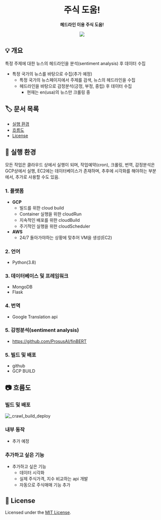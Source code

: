 <h1 align="center">
  주식 도움!
</h1>

<p align="center">
  <strong>
    헤드라인 이용 주식 도움!
  </strong>
</p>
<p align="center">
  <a href="https://github.com/mannamman/newsCrawlWeb/blob/main/LICENSE">
    <img src="https://img.shields.io/badge/license-MIT-blue.svg"/>
  </a>
</p>

## 💡 개요
특정 주제에 대한 뉴스의 헤드라인을 분석(sentiment analysis) 후 데이터 수집

- 특정 국가의 뉴스를 바탕으로 수집(추가 예정) <br>
  - 특정 국가의 뉴스페이지에서 주제를 검색, 뉴스의 헤드라인을 수집
  - 헤드라인을 바탕으로 감정분석(긍정, 부정, 중립) 후 데이터 수집
    - 현재는 en(usa)의 뉴스만 크롤링 중


## 🏷️ 문서 목록

- [실행 환경](#-실행-환경)
- [흐름도](#-흐름도)
- [License](#-license)

## 🧰 실행 환경

모든 작업은 클라우드 상에서 실행이 되며,
작업예약(cron), 크롤링, 번역, 감정분석은 GCP상에서 실행,
EC2에는 데이터베이스가 존재하며, 추후에 시각화를 해야하는 부분에서, 추가로 사용할 수도 있음.

### 1. **플랫폼**
  - **GCP**<br>
    - 빌드를 위한 cloud build
    - Container 실행을 위한 cloudRun
    - 지속적인 배포를 위한 cloudBuild
    - 주기적인 실행을 위한 cloudScheduler
  - **AWS**<br>
    - 24/7 돌아가야하는 상황에 맞추어 VM을 생성(EC2)


### 2. **언어**
   * Python(3.8)

### 3. **데이터베이스 및 프레임워크**
  * MongoDB
  * Flask

### 4. **번역**
  * Google Translation api

### 5. **감정분석(sentiment analysis)**
  * https://github.com/ProsusAI/finBERT

### 5. **빌드 및 배포**
  * github
  * GCP BUILD

## 📷 흐름도

### **빌드 및 배포**
![_crawl_build_deploy](https://user-images.githubusercontent.com/38392519/151313001-cae1425b-2801-4686-b857-1b74c2b826ac.jpg)

### **내부 동작**
* 추가 예정

### **추가하고 싶은 기능**
- 추가하고 싶은 기능
  - 데이터 시각화
  - 실제 주식가격, 지수 비교하는 api 개발
  - 자동으로 주식매매 기능 추가

## 📝 License
Licensed under the [MIT License](./LICENSE).